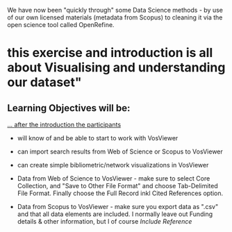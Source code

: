 We have now been "quickly through" some Data Science methods - by use of our own licensed materials (metadata from Scopus) to cleaning it via the open science tool called OpenRefine.

# this exercise and introduction is all about Visualising and understanding our dataset"

## Learning Objectives will be:

<u>... after the introduction the participants </u>
- will know of and be able to start to work with VosViewer <p>
- can import search results from Web of Science or Scopus to VosViewer <p>
- can create simple bibliometric/network visualizations in VosViewer <p>


* Data from Web of Science to VosViewer - make sure to select Core Collection, and "Save to Other File Format" and choose Tab-Delimited File Format. Finally choose the Full Record inkl Cited References option.

* Data from Scopus to VosViewer - make sure you export data as ".csv" and that all data elements are included. I normally leave out Funding details & other information, but I of course *Include Reference* 
